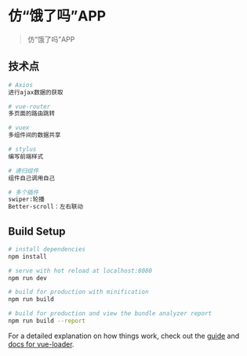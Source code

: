 # 仿“饿了吗”APP

> 仿“饿了吗”APP

## 技术点

``` bash
# Axios
进行ajax数据的获取

# vue-router
多页面的路由跳转

# vuex
多组件间的数据共享

# stylus
编写前端样式

# 递归组件
组件自己调用自己

# 多个插件
swiper:轮播
Better-scroll：左右联动


```

## Build Setup

``` bash
# install dependencies
npm install

# serve with hot reload at localhost:8080
npm run dev

# build for production with minification
npm run build

# build for production and view the bundle analyzer report
npm run build --report
```

For a detailed explanation on how things work, check out the [guide](http://vuejs-templates.github.io/webpack/) and [docs for vue-loader](http://vuejs.github.io/vue-loader).
